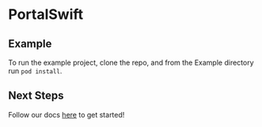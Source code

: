 # PortalSwift

## Example

To run the example project, clone the repo, and from the Example directory run `pod install`.

## Next Steps
Follow our docs [here](https://docs.portalhq.io/swift-pod/portalswift) to get started!

